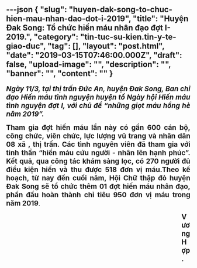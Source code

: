---json
{
    "slug": "huyen-dak-song-to-chuc-hien-mau-nhan-dao-dot-i-2019",
    "title": "Huyện Đak Song: Tổ chức hiến máu nhân đạo đợt I-2019.",
    "category": "tin-tuc-su-kien.tin-y-te-giao-duc",
    "tag": [],
    "layout": "post.html",
    "date": "2019-03-15T07:46:00.000Z",
    "draft": false,
    "upload-image": "",
    "description": "",
    "banner": "",
    "__content__": ""
}
---
<p style="text-align:justify"><strong><em><span style="font-size:14.0pt"><span style="background-color:white">Ng&agrave;y 11/3, tại thị trấn Đức An, huyện Đak Song, Ban chỉ đạo Hiến m&aacute;u t&igrave;nh nguyện huyện tổ Ng&agrave;y hội Hiến m&aacute;u t&igrave;nh nguyện đợt I, với chủ đề &ldquo;những giọt m&aacute;u hồng h&egrave; năm 2019&rdquo;.</span></span></em></strong></p>

<p style="text-align:justify"><strong><span style="font-size:14.0pt"><span style="background-color:white">Tham gia đợt hiến m&aacute;u lần n&agrave;y c&oacute; gần 600 c&aacute;n bộ, c&ocirc;ng chức, vi&ecirc;n chức, lực lượng vũ trang v&agrave; nh&acirc;n d&acirc;n 08 x&atilde; , thị trấn. C&aacute;c t&igrave;nh nguy&ecirc;n vi&ecirc;n đ&atilde; tham gia với tinh thần &ldquo;hiến m&aacute;u cứu người - nh&acirc;n l&ecirc;n hạnh ph&uacute;c&rdquo;. Kết quả, qua c&ocirc;ng t&aacute;c kh&aacute;m s&agrave;ng lọc, c&oacute; 270 người đủ điều kiện hiến v&agrave; thu được 518 đơn vị m&aacute;u.Theo kế hoạch, từ nay đến cuối năm, Hội Chữ thập đỏ huyện Đak Song sẽ tổ chức th&ecirc;m 01 đợt hiến m&aacute;u nh&acirc;n đạo, phấn đấu ho&agrave;n th&agrave;nh chỉ ti&ecirc;u 950 đơn vị m&aacute;u trong năm 2019</span></span></strong><strong><span style="font-size:10.5pt"><span style="background-color:white">.</span></span></strong></p>

<p style="margin-left:360.0pt; text-align:justify"><strong><span style="font-size:14.0pt"><span style="background-color:white">Vương Hợp .</span></span></strong></p>
